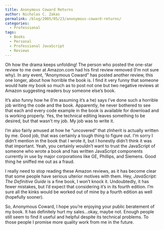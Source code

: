 ```yaml
---
title: Anonymous Coward Returns
author: Nicholas C. Zakas
permalink: /blog/2005/05/23/anonymous-coward-returns/
categories:
  - Professional
tags:
  - Books
  - Personal
  - Professional JavaScript
  - Reviews
---
```

Oh how the drama keeps unfolding! The person who posted the one-star review to me over at Amazon.com had his first review removed (I&#8217;m not sure why). In any event, &#8220;Anonymous Coward&#8221; has posted another review, this one longer, about how horrible the book is. I find it very funny that someone would hate my book so much as to post not one but two negative reviews at Amazon suggesting readers buy someone else&#8217;s book.

It&#8217;s also funny how he (I&#8217;m assuming it&#8217;s a he) says I&#8217;ve done such a horrible job writing the code and the book. Apparently, he never bothered to see that each and every code example in the book is available for download and is working properly. Yes, the technical editing leaves something to be desired, but that wasn&#8217;t my job. My job was to write it.

I&#8217;m also fairly amused at how he &#8220;uncovered&#8221; that zInherit is actually written by me. Good job, that was certainly a tough thing to figure out. I&#8217;m sorry I didn&#8217;t mention in the book that I wrote it, but I honestly didn&#8217;t think it was that important. Yeah, you certainly wouldn&#8217;t want to trust the JavaScript of someone who wrote a book and has written JavaScript components currently in use by major corporations like GE, Phillips, and Siemens. Good thing he sniffed me out as a fraud.

I really need to stop reading these Amazon reviews, as it has become clear that some people have serious ulterior motives with them. Hey, *JavaScript: The Definitive Guide* is a fine book, I won&#8217;t knock it. Undoubtedly, it has fewer mistakes, but I&#8217;d expect that considering it&#8217;s in its fourth edition. I&#8217;m sure all the kinks would be worked out of mine by a fourth edition as well (hopefully sooner).

So, Anonymous Coward, I hope you&#8217;re enjoying your public beratement of my book. It has definitely hurt my sales&#8230;okay, maybe not. Enough people still seem to find it useful and helpful despite its technical problems. To those people I promise more quality work from me in the future.
